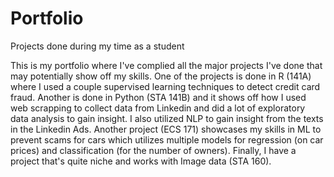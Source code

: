 # Portfolio
Projects done during my time as a student

This is my portfolio where I've complied all the major projects I've done that may potentially show off my skills. One of the projects is done in R (141A) where
I used a couple supervised learning techniques to detect credit card fraud. Another is done in Python (STA 141B) 
and it shows off how I used web scrapping to collect data from Linkedin and did a lot of exploratory data analysis to gain insight. I also utilized NLP to gain insight from the texts in the Linkedin Ads. Another project (ECS 171) showcases my skills in ML to prevent scams for cars which utilizes multiple models for regression (on car prices) and classification (for the number of owners). Finally, I have a project that's quite niche and works with Image data (STA 160).
